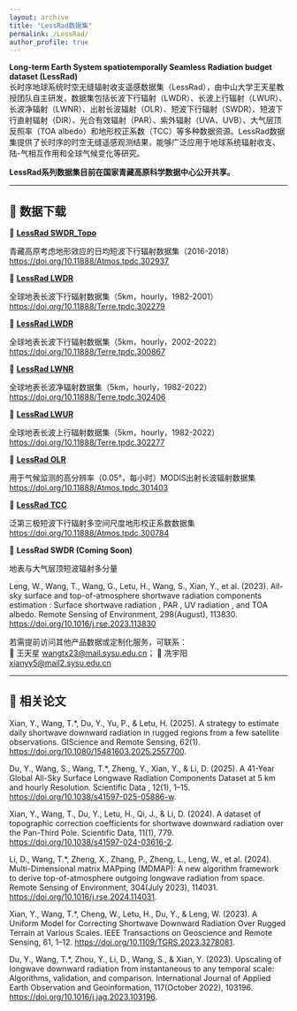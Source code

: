 ```yaml
---
layout: archive
title: "LessRad数据集"
permalink: /LessRad/
author_profile: true
---
```


**Long-term Earth System spatiotemporally Seamless Radiation budget dataset (LessRad)**  
    长时序地球系统时空无缝辐射收支遥感数据集（LessRad），由中山大学王天星教授团队自主研发，数据集包括长波下行辐射（LWDR）、长波上行辐射（LWUR）、长波净辐射（LWNR）、出射长波辐射（OLR）、短波下行辐射（SWDR）、短波下行直射辐射（DIR）、光合有效辐射（PAR）、紫外辐射（UVA、UVB）、大气层顶反照率（TOA albedo）和地形校正系数（TCC）等多种数据资源。LessRad数据集提供了长时序的时空无缝遥感观测结果，能够广泛应用于地球系统辐射收支、陆-气相互作用和全球气候变化等研究。
    
**LessRad系列数据集目前在国家青藏高原科学数据中心公开共享。**

---

## 📂 数据下载
🔗 **[LessRad SWDR_Topo](https://doi.org/10.11888/Atmos.tpdc.302937)**

青藏高原考虑地形效应的日均短波下行辐射数据集（2016-2018）
https://doi.org/10.11888/Atmos.tpdc.302937


🔗 **[LessRad LWDR](https://doi.org/10.11888/Terre.tpdc.302279)**

全球地表长波下行辐射数据集（5km，hourly，1982-2001）
https://doi.org/10.11888/Terre.tpdc.302279


🔗 **[LessRad LWDR](https://doi.org/10.11888/Terre.tpdc.300867)**

全球地表长波下行辐射数据集（5km，hourly，2002-2022）
https://doi.org/10.11888/Terre.tpdc.300867


 🔗 **[LessRad LWNR](https://doi.org/10.11888/Terre.tpdc.302406)**

全球地表长波净辐射数据集（5km，hourly，1982-2022）
https://doi.org/10.11888/Terre.tpdc.302406


🔗 **[LessRad LWUR](https://doi.org/10.11888/Terre.tpdc.302277)**

全球地表长波上行辐射数据集（5km，hourly，1982-2022）
https://doi.org/10.11888/Terre.tpdc.302277


 🔗 **[LessRad OLR](https://doi.org/10.11888/Atmos.tpdc.301403)**

用于气候监测的高分辨率（0.05°，每小时）MODIS出射长波辐射数据集
https://doi.org/10.11888/Atmos.tpdc.301403


 🔗 **[LessRad TCC](https://doi.org/10.11888/Atmos.tpdc.300784)**

泛第三极短波下行辐射多空间尺度地形校正系数数据集
https://doi.org/10.11888/Atmos.tpdc.300784


 🔗 **LessRad SWDR (Coming Soon)**

地表与大气层顶短波辐射多分量

Leng, W., Wang, T., Wang, G., Letu, H., Wang, S., Xian, Y., et al. (2023). All-sky surface and top-of-atmosphere shortwave radiation components estimation : Surface shortwave radiation , PAR , UV radiation , and TOA albedo. Remote Sensing of Environment, 298(August), 113830. https://doi.org/10.1016/j.rse.2023.113830



若需提前访问其他产品数据或定制化服务，可联系：  
📧 王天星 [wangtx23@mail.sysu.edu.cn](mailto:wangtx23@mail.sysu.edu.cn)； 
📧 冼宇阳 [xianyy5@mail2.sysu.edu.cn](mailto:xianyy5@mail2.sysu.edu.cn)

---

## 📖 相关论文

Xian, Y., Wang, T.*, Du, Y., Yu, P., & Letu, H. (2025). A strategy to estimate daily shortwave downward radiation in rugged regions from a few satellite observations. GIScience and Remote Sensing, 62(1). https://doi.org/10.1080/15481603.2025.2557700.

Du, Y., Wang, S., Wang, T.*, Zheng, Y., Xian, Y., & Li, D. (2025). A 41-Year Global All-Sky Surface Longwave Radiation Components Dataset at 5 km and hourly Resolution. Scientific Data , 12(1), 1–15. https://doi.org/10.1038/s41597-025-05886-w.

Xian, Y., Wang, T., Du, Y., Letu, H., Qi, J., & Li, D. (2024). A dataset of topographic correction coefficients for shortwave downward radiation over the Pan-Third Pole. Scientific Data, 11(1), 779. https://doi.org/10.1038/s41597-024-03616-2.

Li, D., Wang, T.*, Zheng, X., Zhang, P., Zheng, L., Leng, W., et al. (2024). Multi-Dimensional matrix MAPping (MDMAP): A new algorithm framework to derive top-of-atmosphere outgoing longwave radiation from space. Remote Sensing of Environment, 304(July 2023), 114031. https://doi.org/10.1016/j.rse.2024.114031.

Xian, Y., Wang, T.*, Cheng, W., Letu, H., Du, Y., & Leng, W. (2023). A Uniform Model for Correcting Shortwave Downward Radiation Over Rugged Terrain at Various Scales. IEEE Transactions on Geoscience and Remote Sensing, 61, 1–12. https://doi.org/10.1109/TGRS.2023.3278081.

Du, Y., Wang, T.*, Zhou, Y., Li, D., Wang, S., & Xian, Y. (2023). Upscaling of longwave downward radiation from instantaneous to any temporal scale: Algorithms, validation, and comparison. International Journal of Applied Earth Observation and Geoinformation, 117(October 2022), 103196. https://doi.org/10.1016/j.jag.2023.103196.

